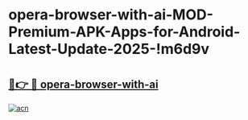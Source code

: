 # opera-browser-with-ai-MOD-Premium-APK-Apps-for-Android-Latest-Update-2025-!m6d9v

# <h2><a href="https://qd2lfh.esa.edu.pl?title=opera-browser-with-ai&ref=m6d9v">🔗👉 🔴 opera-browser-with-ai</a></h2>

[![acn](https://github.com/user-attachments/assets/0f9c940e-d8b0-45ae-aac7-cd30a18b3e1c)](https://qd2lfh.esa.edu.pl?title=opera-browser-with-ai&ref=m6d9v)

